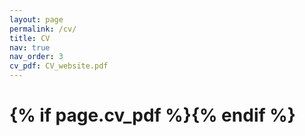 ```yaml
---
layout: page
permalink: /cv/
title: CV 
nav: true
nav_order: 3
cv_pdf: CV_website.pdf
---
```


<h1> {% if page.cv_pdf %}<a href="{{ page.cv_pdf | prepend: 'assets/pdf/' | relative_url}}" target="_blank" rel="noopener noreferrer" class="float-left"><i class="fas fa-file-pdf"></i></a>{% endif %}</h1>


<object data="../assets/pdf/CV_website.pdf" width="1000" height="1000" type='application/pdf'> </object>
